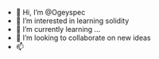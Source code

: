 - 👋 Hi, I’m @Ogeyspec
- 👀 I’m interested in learning solidity
- 🌱 I’m currently learning ...
- 💞️ I’m looking to collaborate on new ideas
- 📫 

<!---
Ogeyspec/Ogeyspec is a ✨ special ✨ repository because its `README.md` (this file) appears on your GitHub profile.
You can click the Preview link to take a look at your changes.
--->
